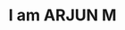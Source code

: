 <h1 align="center">I am ARJUN M</h1>

<!---
6jayyours/6jayyours is a ✨ special ✨ repository because its `README.md` (this file) appears on your GitHub profile.
You can click the Preview link to take a look at your changes.
--->
